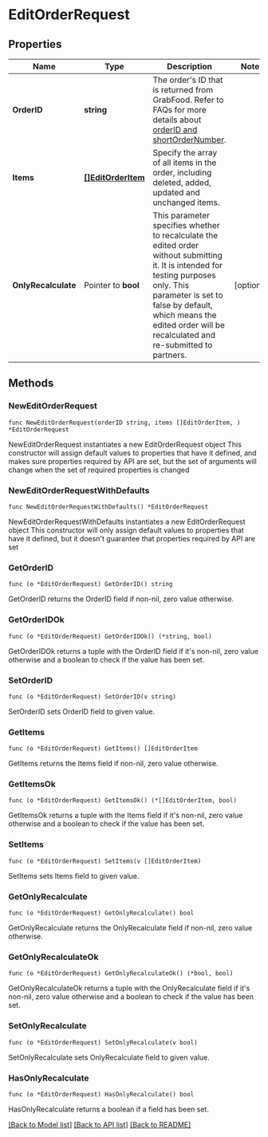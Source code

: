 # EditOrderRequest

## Properties

Name | Type | Description | Notes
------------ | ------------- | ------------- | -------------
**OrderID** | **string** | The order&#39;s ID that is returned from GrabFood. Refer to FAQs for more details about [orderID and shortOrderNumber](#section/Order/What&#39;s-the-difference-between-orderID-and-shortOrderNumber). | 
**Items** | [**[]EditOrderItem**](EditOrderItem.md) | Specify the array of all items in the order, including deleted, added, updated and unchanged items. | 
**OnlyRecalculate** | Pointer to **bool** | This parameter specifies whether to recalculate the edited order without submitting it. It is intended for testing purposes only. This parameter is set to false by default, which means the edited order will be recalculated and re-submitted to partners.  | [optional] 

## Methods

### NewEditOrderRequest

`func NewEditOrderRequest(orderID string, items []EditOrderItem, ) *EditOrderRequest`

NewEditOrderRequest instantiates a new EditOrderRequest object
This constructor will assign default values to properties that have it defined,
and makes sure properties required by API are set, but the set of arguments
will change when the set of required properties is changed

### NewEditOrderRequestWithDefaults

`func NewEditOrderRequestWithDefaults() *EditOrderRequest`

NewEditOrderRequestWithDefaults instantiates a new EditOrderRequest object
This constructor will only assign default values to properties that have it defined,
but it doesn't guarantee that properties required by API are set

### GetOrderID

`func (o *EditOrderRequest) GetOrderID() string`

GetOrderID returns the OrderID field if non-nil, zero value otherwise.

### GetOrderIDOk

`func (o *EditOrderRequest) GetOrderIDOk() (*string, bool)`

GetOrderIDOk returns a tuple with the OrderID field if it's non-nil, zero value otherwise
and a boolean to check if the value has been set.

### SetOrderID

`func (o *EditOrderRequest) SetOrderID(v string)`

SetOrderID sets OrderID field to given value.


### GetItems

`func (o *EditOrderRequest) GetItems() []EditOrderItem`

GetItems returns the Items field if non-nil, zero value otherwise.

### GetItemsOk

`func (o *EditOrderRequest) GetItemsOk() (*[]EditOrderItem, bool)`

GetItemsOk returns a tuple with the Items field if it's non-nil, zero value otherwise
and a boolean to check if the value has been set.

### SetItems

`func (o *EditOrderRequest) SetItems(v []EditOrderItem)`

SetItems sets Items field to given value.


### GetOnlyRecalculate

`func (o *EditOrderRequest) GetOnlyRecalculate() bool`

GetOnlyRecalculate returns the OnlyRecalculate field if non-nil, zero value otherwise.

### GetOnlyRecalculateOk

`func (o *EditOrderRequest) GetOnlyRecalculateOk() (*bool, bool)`

GetOnlyRecalculateOk returns a tuple with the OnlyRecalculate field if it's non-nil, zero value otherwise
and a boolean to check if the value has been set.

### SetOnlyRecalculate

`func (o *EditOrderRequest) SetOnlyRecalculate(v bool)`

SetOnlyRecalculate sets OnlyRecalculate field to given value.

### HasOnlyRecalculate

`func (o *EditOrderRequest) HasOnlyRecalculate() bool`

HasOnlyRecalculate returns a boolean if a field has been set.


[[Back to Model list]](../README.md#documentation-for-models) [[Back to API list]](../README.md#documentation-for-api-endpoints) [[Back to README]](../README.md)


